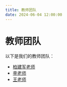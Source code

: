 ```yaml
---
title: 教师团队
date: 2024-06-04 12:00:00
---
```


# 教师团队

以下是我们的教师团队：

- [柏建军老师](/teachers/baijianjun/)
- [李老师](/teacher2-profile/)
- [王老师](/teacher3-profile/)

